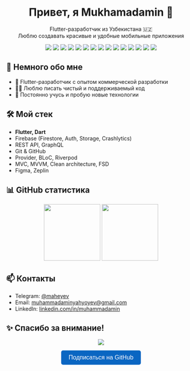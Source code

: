 <!-- Приветствие -->
<h1 align="center">Привет, я Mukhamadamin 👋</h1>
<p align="center">
  Flutter-разработчик из Узбекистана 🇺🇿 <br>
  Люблю создавать красивые и удобные мобильные приложения
</p>

<!-- Бейджи -->
<p align="center">
  <img src="https://img.shields.io/badge/Flutter-%2302569B.svg?style=for-the-badge&logo=Flutter&logoColor=white"/>
  <img src="https://img.shields.io/badge/Dart-%230175C2.svg?style=for-the-badge&logo=Dart&logoColor=white"/>
  <img src="https://img.shields.io/badge/Firebase-FFCA28?style=for-the-badge&logo=firebase&logoColor=black"/>
  <img src="https://img.shields.io/badge/Android-%2300B0FF.svg?style=for-the-badge&logo=Android&logoColor=white"/>
  <img src="https://img.shields.io/badge/iOS-%2300A1D4.svg?style=for-the-badge&logo=apple&logoColor=white"/>
  <img src="https://img.shields.io/badge/VS_Code-%23007ACC?style=for-the-badge&logo=visual-studio-code&logoColor=white"/>
  <img src="https://img.shields.io/badge/GitHub-%23121011.svg?style=for-the-badge&logo=github&logoColor=white"/>
  <img src="https://img.shields.io/badge/JavaScript-%23F7DF1E?style=for-the-badge&logo=javascript&logoColor=black"/>
  <img src="https://img.shields.io/badge/HTML-%23E34F26?style=for-the-badge&logo=html5&logoColor=white"/>
  <img src="https://img.shields.io/badge/CSS-%231572B6?style=for-the-badge&logo=css3&logoColor=white"/>
  <img src="https://img.shields.io/badge/React-%2300D8FF?style=for-the-badge&logo=react&logoColor=black"/>
  <img src="https://img.shields.io/badge/Node.js-339933?style=for-the-badge&logo=node.js&logoColor=white"/>
  <img src="https://img.shields.io/badge/GraphQL-%23E10098?style=for-the-badge&logo=graphql&logoColor=white"/>
  <img src="https://img.shields.io/badge/SQLite-%2307405E?style=for-the-badge&logo=sqlite&logoColor=white"/>
  <img src="https://img.shields.io/badge/Swift-%23F05138?style=for-the-badge&logo=swift&logoColor=white"/>
</p>

<!-- О себе -->
## 🚀 Немного обо мне

- 💼 Flutter-разработчик с опытом коммерческой разработки
- 👨‍💻 Люблю писать чистый и поддерживаемый код
- 🎯 Постоянно учусь и пробую новые технологии

<!-- Технологии -->
## 🛠️ Мой стек

- **Flutter, Dart**
- Firebase (Firestore, Auth, Storage, Crashlytics)
- REST API, GraphQL
- Git & GitHub
- Provider, BLoC, Riverpod
- MVC, MVVM, Clean architecture, FSD
- Figma, Zeplin

<!-- Статистика -->
## 📊 GitHub статистика

<p align="center">
  <img src="https://github-readme-stats.vercel.app/api?username=mukhamadamin&show_icons=true&theme=tokyonight" height="150"/>
  <img src="https://github-readme-stats.vercel.app/api/top-langs/?username=mukhamadamin&layout=compact&theme=tokyonight" height="150"/>
</p>

<!-- Контакты -->
## 📫 Контакты

- Telegram: [@maheyev](https://t.me/maheyev)
- Email: muhammadaminyahyoyev@gmail.com
- LinkedIn: [linkedin.com/in/muhammadamin](https://www.linkedin.com/in/muhammadamin-yahyoyev-21a802258/)

<!-- Красивая подпись -->
## ✨ Спасибо за внимание! 
<p align="center">
  <img src="https://capsule-render.vercel.app/api?type=waving&color=0:26c6da,100:1976d2&height=100&section=footer&text=Будь%20в%20курсе%20новых%20проектов%20и%20разработок%20с%20Mukhamadamin&fontSize=25&fontColor=fff&animation=fadeIn"/>
</p>

<!-- Интерактивная кнопка -->
<p align="center">
  <a href="https://github.com/mukhamadamin" target="_blank">
    <button style="padding: 10px 20px; border: none; border-radius: 5px; background-color: #0a66c2; color: white; font-size: 16px; cursor: pointer;">
      Подписаться на GitHub
    </button>
  </a>
</p>
